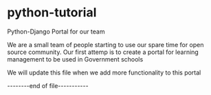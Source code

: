 python-tutorial
===============

Python-Django Portal for our team

We are a small team of people starting to use our spare time for open source community. Our first attemp is to create a portal for learning management to be used in Government schools

We will update this file when we add more functionality to this portal

--------end of file-----------
